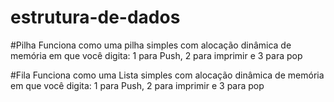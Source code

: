 # estrutura-de-dados

#Pilha
Funciona como uma pilha simples com alocação dinâmica de memória em que você digita: 1 para Push, 2 para imprimir e 3 para pop

#Fila
Funciona como uma Lista simples com alocação dinâmica de memória em que você digita: 1 para Push, 2 para imprimir e 3 para pop

